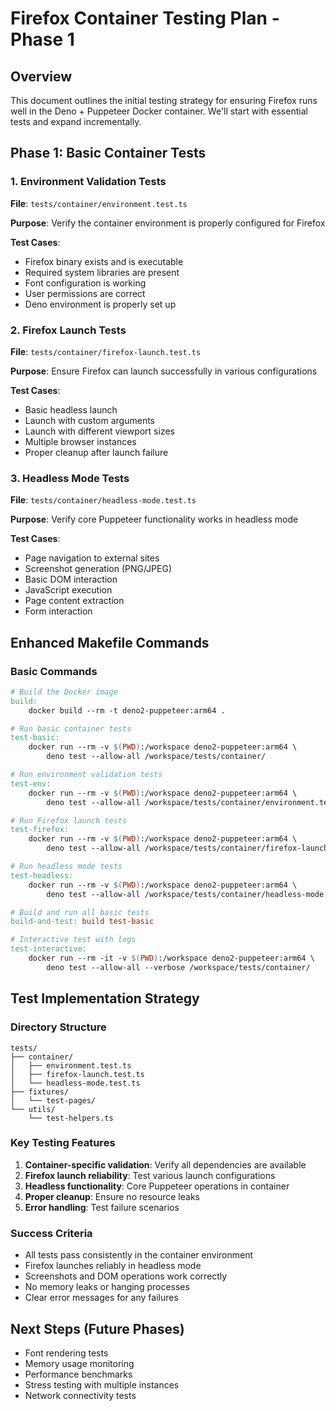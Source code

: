 # Firefox Container Testing Plan - Phase 1

## Overview
This document outlines the initial testing strategy for ensuring Firefox runs well in the Deno + Puppeteer Docker container. We'll start with essential tests and expand incrementally.

## Phase 1: Basic Container Tests

### 1. Environment Validation Tests
**File**: `tests/container/environment.test.ts`

**Purpose**: Verify the container environment is properly configured for Firefox

**Test Cases**:
- Firefox binary exists and is executable
- Required system libraries are present
- Font configuration is working
- User permissions are correct
- Deno environment is properly set up

### 2. Firefox Launch Tests
**File**: `tests/container/firefox-launch.test.ts`

**Purpose**: Ensure Firefox can launch successfully in various configurations

**Test Cases**:
- Basic headless launch
- Launch with custom arguments
- Launch with different viewport sizes
- Multiple browser instances
- Proper cleanup after launch failure

### 3. Headless Mode Tests
**File**: `tests/container/headless-mode.test.ts`

**Purpose**: Verify core Puppeteer functionality works in headless mode

**Test Cases**:
- Page navigation to external sites
- Screenshot generation (PNG/JPEG)
- Basic DOM interaction
- JavaScript execution
- Page content extraction
- Form interaction

## Enhanced Makefile Commands

### Basic Commands
```makefile
# Build the Docker image
build:
	docker build --rm -t deno2-puppeteer:arm64 .

# Run basic container tests
test-basic:
	docker run --rm -v $(PWD):/workspace deno2-puppeteer:arm64 \
		deno test --allow-all /workspace/tests/container/

# Run environment validation tests
test-env:
	docker run --rm -v $(PWD):/workspace deno2-puppeteer:arm64 \
		deno test --allow-all /workspace/tests/container/environment.test.ts

# Run Firefox launch tests
test-firefox:
	docker run --rm -v $(PWD):/workspace deno2-puppeteer:arm64 \
		deno test --allow-all /workspace/tests/container/firefox-launch.test.ts

# Run headless mode tests
test-headless:
	docker run --rm -v $(PWD):/workspace deno2-puppeteer:arm64 \
		deno test --allow-all /workspace/tests/container/headless-mode.test.ts

# Build and run all basic tests
build-and-test: build test-basic

# Interactive test with logs
test-interactive:
	docker run --rm -it -v $(PWD):/workspace deno2-puppeteer:arm64 \
		deno test --allow-all --verbose /workspace/tests/container/
```

## Test Implementation Strategy

### Directory Structure
```
tests/
├── container/
│   ├── environment.test.ts
│   ├── firefox-launch.test.ts
│   └── headless-mode.test.ts
├── fixtures/
│   └── test-pages/
└── utils/
    └── test-helpers.ts
```

### Key Testing Features
1. **Container-specific validation**: Verify all dependencies are available
2. **Firefox launch reliability**: Test various launch configurations
3. **Headless functionality**: Core Puppeteer operations in container
4. **Proper cleanup**: Ensure no resource leaks
5. **Error handling**: Test failure scenarios

### Success Criteria
- All tests pass consistently in the container environment
- Firefox launches reliably in headless mode
- Screenshots and DOM operations work correctly
- No memory leaks or hanging processes
- Clear error messages for any failures

## Next Steps (Future Phases)
- Font rendering tests
- Memory usage monitoring
- Performance benchmarks
- Stress testing with multiple instances
- Network connectivity tests